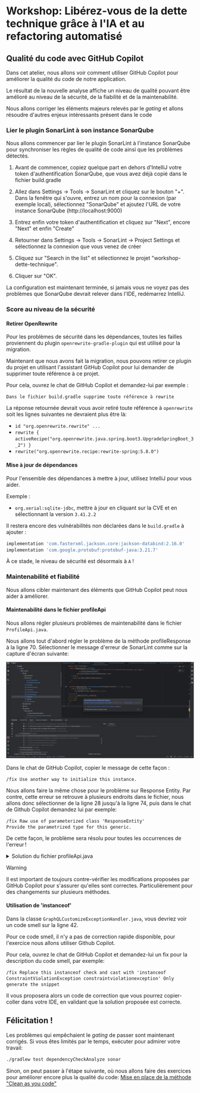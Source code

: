 # Workshop: Libérez-vous de la dette technique grâce à l'IA et au refactoring automatisé

## Qualité du code avec GitHub Copilot

Dans cet atelier, nous allons voir comment utiliser GitHub Copilot pour améliorer la qualité du code de notre application.

Le résultat de la nouvelle analyse affiche un niveau de qualité pouvant être amélioré au niveau de la sécurité, de la fiabilité et de la maintenabilité.

Nous allons corriger les éléments majeurs relevés par le *gating* et allons résoudre d'autres enjeux intéressants présent dans le code

### Lier le plugin SonarLint à son instance SonarQube

Nous allons commencer par lier le plugin SonarLint à l'instance SonarQube pour synchroniser les règles de qualité de code ainsi que les problèmes détectés.

1. Avant de commencer, copiez quelque part en dehors d'IntelliJ votre token d'authentification SonarQube, que vous avez déjà copié dans le fichier build.gradle

2. Allez dans Settings → Tools → SonarLint et cliquez sur le bouton "+". Dans la fenêtre qui s'ouvre, entrez un nom pour la connexion (par exemple local), sélectionnez "SonarQube" et ajoutez l'URL de votre instance SonarQube (http://localhost:9000)
3. Entrez enfin votre token d'authentification et cliquez sur "Next", encore "Next" et enfin "Create"
4. Retourner dans Settings → Tools → SonarLint → Project Settings et sélectionnez la connexion que vous venez de créer
5. Cliquez sur "Search in the list" et sélectionnez le projet "workshop-dette-technique". 
6. Cliquer sur "OK".

La configuration est maintenant terminée, si jamais vous ne voyez pas des problèmes que SonarQube devrait relever dans l'IDE, redémarrez IntelliJ. 

### Score au niveau de la sécurité
#### Retirer OpenRewrite

Pour les problèmes de sécurité dans les dépendances, toutes les failles proviennent du plugin `openrewrite-gradle-plugin` qui est utilisé pour la migration.

Maintenant que nous avons fait la migration, nous pouvons retirer ce plugin du projet en utilisant l'assistant GitHub Copilot pour lui demander de supprimer toute référence à ce projet.

Pour cela, ouvrez le chat de GitHub Copilot et demandez-lui par exemple :

```
Dans le fichier build.gradle supprime toute référence à rewrite
```

La réponse retournée devrait vous avoir retiré toute référence à `openrewrite` soit les lignes suivantes ne devraient plus être là: 

- `id "org.openrewrite.rewrite" ...`
- `rewrite { activeRecipe("org.openrewrite.java.spring.boot3.UpgradeSpringBoot_3_2") }`
- `rewrite("org.openrewrite.recipe:rewrite-spring:5.8.0")`

#### Mise à jour de dépendances

Pour l'ensemble des dépendances à mettre à jour, utilisez IntelliJ pour vous aider.

Exemple : 
- `org.xerial:sqlite-jdbc`, mettre à jour en cliquant sur la CVE et en sélectionnant la version `3.41.2.2`

Il restera encore des vulnérabilités non déclarées dans le `build.gradle` à ajouter : 

```groovy
implementation 'com.fasterxml.jackson.core:jackson-databind:2.16.0'
implementation 'com.google.protobuf:protobuf-java:3.21.7'
```

À ce stade, le niveau de sécurité est désormais à `A` !

### Maintenabilité et fiabilité

Nous allons cibler maintenant des éléments que GitHub Copilot peut nous aider à améliorer.

#### Maintenabilité dans le fichier profileApi 

Nous allons régler plusieurs problèmes de maintenabilité dans le fichier `ProfileApi.java`. 

Nous allons tout d'abord régler le problème de la méthode profileResponse à la ligne 70. Sélectionner le message d'erreur de SonarLint comme sur la capture d'écran suivante: 

![profileApi](profileApi.png)

Dans le chat de GitHub Copilot, copier le message de cette façon : 

```
/fix Use another way to initialize this instance.
```

Nous allons faire la même chose pour le problème sur Response Entity. Par contre, cette erreur se retrouve à plusieurs endroits dans le fichier, nous allons donc sélectionner de la ligne 28 jusqu'à la ligne 74, puis dans le chat de Github Copilot demandez lui par exemple:

```
/fix Raw use of parameterized class 'ResponseEntity' 
Provide the parametrized type for this generic.
```

De cette façon, le problème sera résolu pour toutes les occurrences de l'erreur !

<details>
    <summary>Solution du fichier profileApi.java</summary>
    
```java
    @GetMapping
    public ResponseEntity<HashMap<String, ProfileData>> getProfile(
        @PathVariable String username, @AuthenticationPrincipal User user) {
      return profileQueryService
          .findByUsername(username, user)
          .map(this::profileResponse)
          .orElseThrow(ResourceNotFoundException::new);
    }
    
    @PostMapping(path = "follow")
    public ResponseEntity<HashMap<String, ProfileData>> follow(
        @PathVariable String username, @AuthenticationPrincipal User user) {
      return userRepository
          .findByUsername(username)
          .map(
              target -> {
                FollowRelation followRelation = new FollowRelation(user.getId(), target.getId());
                userRepository.saveRelation(followRelation);
                return profileResponse(profileQueryService.findByUsername(username, user).get());
              })
          .orElseThrow(ResourceNotFoundException::new);
    }
    
    @DeleteMapping(path = "follow")
    public ResponseEntity<HashMap<String, ProfileData>> unfollow(
        @PathVariable String username, @AuthenticationPrincipal User user) {
      Optional<User> userOptional = userRepository.findByUsername(username);
      if (userOptional.isPresent()) {
        User target = userOptional.get();
        return userRepository
            .findRelation(user.getId(), target.getId())
            .map(
                relation -> {
                  userRepository.removeRelation(relation);
                  return profileResponse(profileQueryService.findByUsername(username, user).get());
                })
            .orElseThrow(ResourceNotFoundException::new);
      } else {
        throw new ResourceNotFoundException();
      }
    }
    
    private ResponseEntity<HashMap<String, ProfileData>> profileResponse(ProfileData profile) {
      HashMap<String, ProfileData> map = new HashMap<>();
      map.put("profile", profile);
    
      return ResponseEntity.ok(map);
    }
```
</details>

> [!WARNING]
Il est important de toujours contre-vérifier les modifications proposées par GitHub Copilot pour s'assurer qu'elles sont correctes. Particulièrement pour des changements sur plusieurs méthodes.

#### Utilisation de 'instanceof'

Dans la classe `GraphQLCustomizeExceptionHandler.java`, vous devriez voir un code smell sur la ligne 42.

Pour ce code smell, il n'y a pas de correction rapide disponible, pour l'exercice nous allons utiliser Github Copilot.

Pour cela, ouvrez le chat de GitHub Copilot et demandez-lui un fix pour la description du code smell, par exemple:

```
/fix Replace this instanceof check and cast with 'instanceof ConstraintViolationException constraintviolationexception' Only generate the snippet
```

Il vous proposera alors un code de correction que vous pourrez copier-coller dans votre IDE, en validant que la solution proposée est correcte.


## Félicitation !

Les problèmes qui empêchaient le *gating* de passer sont maintenant corrigés. Si vous êtes limités par le temps, exécuter pour admirer votre travail:

```bash
./gradlew test dependencyCheckAnalyze sonar 
```

Sinon, on peut passer à l'étape suivante, où nous allons faire des exercices pour améliorer encore plus la qualité du code: [Mise en place de la méthode "Clean as you code"](COMPLEXITY.md)

